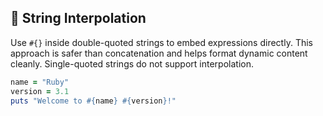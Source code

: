 ## 🔗 String Interpolation
Use `#{}` inside double-quoted strings to embed expressions directly. This approach is safer than concatenation and helps format dynamic content cleanly. Single-quoted strings do not support interpolation.

```ruby
name = "Ruby"
version = 3.1
puts "Welcome to #{name} #{version}!"
```